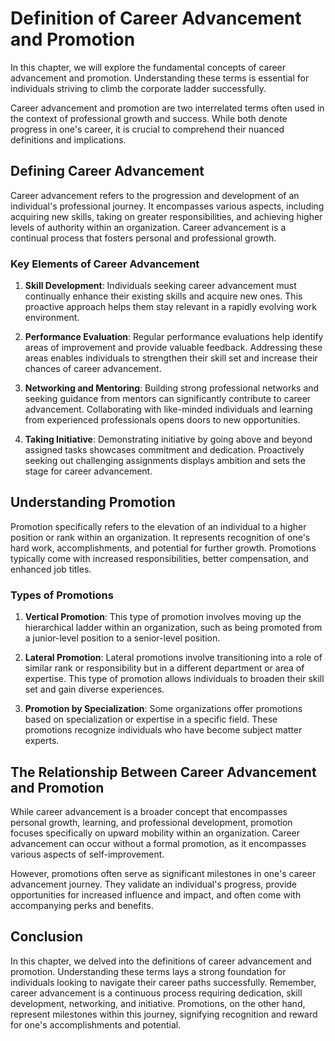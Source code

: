 Definition of Career Advancement and Promotion
===========================================================================================

In this chapter, we will explore the fundamental concepts of career advancement and promotion. Understanding these terms is essential for individuals striving to climb the corporate ladder successfully.



Career advancement and promotion are two interrelated terms often used in the context of professional growth and success. While both denote progress in one's career, it is crucial to comprehend their nuanced definitions and implications.

Defining Career Advancement
---------------------------

Career advancement refers to the progression and development of an individual's professional journey. It encompasses various aspects, including acquiring new skills, taking on greater responsibilities, and achieving higher levels of authority within an organization. Career advancement is a continual process that fosters personal and professional growth.

### Key Elements of Career Advancement

1. **Skill Development**: Individuals seeking career advancement must continually enhance their existing skills and acquire new ones. This proactive approach helps them stay relevant in a rapidly evolving work environment.

2. **Performance Evaluation**: Regular performance evaluations help identify areas of improvement and provide valuable feedback. Addressing these areas enables individuals to strengthen their skill set and increase their chances of career advancement.

3. **Networking and Mentoring**: Building strong professional networks and seeking guidance from mentors can significantly contribute to career advancement. Collaborating with like-minded individuals and learning from experienced professionals opens doors to new opportunities.

4. **Taking Initiative**: Demonstrating initiative by going above and beyond assigned tasks showcases commitment and dedication. Proactively seeking out challenging assignments displays ambition and sets the stage for career advancement.

Understanding Promotion
-----------------------

Promotion specifically refers to the elevation of an individual to a higher position or rank within an organization. It represents recognition of one's hard work, accomplishments, and potential for further growth. Promotions typically come with increased responsibilities, better compensation, and enhanced job titles.

### Types of Promotions

1. **Vertical Promotion**: This type of promotion involves moving up the hierarchical ladder within an organization, such as being promoted from a junior-level position to a senior-level position.

2. **Lateral Promotion**: Lateral promotions involve transitioning into a role of similar rank or responsibility but in a different department or area of expertise. This type of promotion allows individuals to broaden their skill set and gain diverse experiences.

3. **Promotion by Specialization**: Some organizations offer promotions based on specialization or expertise in a specific field. These promotions recognize individuals who have become subject matter experts.

The Relationship Between Career Advancement and Promotion
---------------------------------------------------------

While career advancement is a broader concept that encompasses personal growth, learning, and professional development, promotion focuses specifically on upward mobility within an organization. Career advancement can occur without a formal promotion, as it encompasses various aspects of self-improvement.

However, promotions often serve as significant milestones in one's career advancement journey. They validate an individual's progress, provide opportunities for increased influence and impact, and often come with accompanying perks and benefits.

Conclusion
----------

In this chapter, we delved into the definitions of career advancement and promotion. Understanding these terms lays a strong foundation for individuals looking to navigate their career paths successfully. Remember, career advancement is a continuous process requiring dedication, skill development, networking, and initiative. Promotions, on the other hand, represent milestones within this journey, signifying recognition and reward for one's accomplishments and potential.
